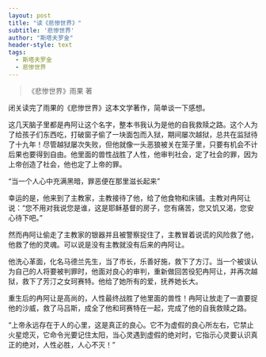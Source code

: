 ```yaml
---
layout: post
title: "读《悲惨世界》"
subtitle: '悲惨世界'
author: "斯塔夫罗金"
header-style: text
tags:
  - 斯塔夫罗金
  - 悲惨世界
---
```


> 《悲惨世界》雨果 著

闭关读完了雨果的《悲惨世界》这本文学著作，简单谈一下感想。

这几天脑子里都是冉阿让这个名字，整本书我认为是他的自我救赎之路。这个人为了给孩子们东西吃，打破窗子偷了一块面包而入狱，期间屡次越狱，总共在监狱待了十九年！尽管越狱屡次失败，但他就像一头恶狼被关在笼子里，只要有机会不计后果也要得到自由。他里面的兽性战胜了人性，他审判社会，定了社会的罪，因为上帝创造了社会，他也定了上帝的罪。

“当一个人心中充满黑暗，罪恶便在那里滋长起来”

幸运的是，他来到了主教家，主教接待了他，给了他食物和床铺。主教对冉阿让说：“您不用对我说您是谁，这是耶稣基督的房子，您有痛苦，您又饥又渴，您安心待下吧。”

然而冉阿让偷走了主教家的银器并且被警察捉住了，主教冒着说谎的风险救了他，他救了他的灵魂。可以说是没有主教就没有后来的冉阿让。

他洗心革面，化名马德兰先生，当了市长，乐善好施，救下了方汀。当一个被误认为自己的人将要被判罪时，他面对良心的审判，重新做回苦役犯冉阿让，并再次越狱，救下了芳汀之女珂赛特。他给了她所有的爱，抚养她长大。

重生后的冉阿让是高尚的，人性最终战胜了他里面的兽性！冉阿让放走了一直要捉他的沙威，救了马吕斯，成全了他和珂赛特在一起，完成了他的自我救赎之路。

“上帝永远存在于人的心里，这是真正的良心。它不为虚假的良心所左右，它禁止火星熄灭，它命令光要记住太阳，当心灵遇到虚假的绝对时，它指示心灵要认识真正的绝对，人性必胜，人心不灭！”
